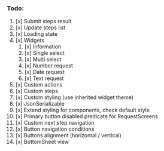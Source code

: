 ### Todo:
1) [x] Submit steps result
2) [x] Update steps list
3) [x] Loading state
4) [x] Widgets
   1) [x] Information
   2) [x] Single select
   3) [x] Multi select
   4) [x] Number request
   5) [x] Date request
   6) [x] Text request
5) [x] Custom actions
6) [x] Custom steps
7) [x] Custom styling (use inherited widget theme)
8) [x] JsonSerializable
9) [x] Extend styling for components, check default style
10) [x] Primary button disabled predicate for RequestScreens
11) [x] Custom next step navigation
12) [x] Button navigation conditions
13) [x] Buttons alignment (horizontal / vertical)
14) [x] BottomSheet view